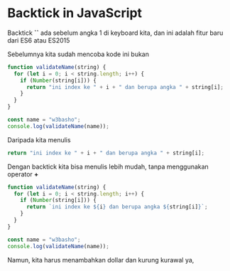 # Backtick in JavaScript

Backtick **``** ada sebelum angka 1 di keyboard kita, dan ini adalah fitur baru dari ES6 atau ES2015

Sebelumnya kita sudah mencoba kode ini bukan

```javascript
function validateName(string) {
  for (let i = 0; i < string.length; i++) {
    if (Number(string[i])) {
      return "ini index ke " + i + " dan berupa angka " + string[i];
    }
  }
}

const name = "w3basho";
console.log(validateName(name));
```

Daripada kita menulis

```javascript
return "ini index ke " + i + " dan berupa angka " + string[i];
```

Dengan backtick kita bisa menulis lebih mudah, tanpa menggunakan operator **+**

```javascript
function validateName(string) {
  for (let i = 0; i < string.length; i++) {
    if (Number(string[i])) {
      return `ini index ke ${i} dan berupa angka ${string[i]}`;
    }
  }
}

const name = "w3basho";
console.log(validateName(name));
```

Namun, kita harus menambahkan dollar dan kurung kurawal ya,
